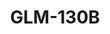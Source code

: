 ---
title: GLM-130B
link: https://arxiv.org/abs/2210.02414
release:
  month: 10
  year: 2022
training:
  code:
    pretraining:
      value: 1
    finetuning:
      value: N/A
    alignment:
      value: N/A
  data:
    pretraining:
      value: 1
    sft:
      value: N/A
    alignment:
      value: N/A
evaluation:
  code:
    general:
      value: 5
      license: Apache 2.0
    safety:
      value: N/A
  data:
    utility:
      value: N/A
    safety:
      value: N/A
deployment:
  code:
    inference:
      value: 5
      license: Apache 2.0
  data:
    weights:
      value: 3
      license: GLM-130B Data

---